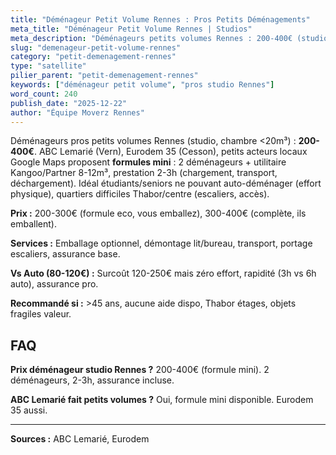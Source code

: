 ```yaml
---
title: "Déménageur Petit Volume Rennes : Pros Petits Déménagements"
meta_title: "Déménageur Petit Volume Rennes | Studios"
meta_description: "Déménageurs petits volumes Rennes : 200-400€ (studio <20m³). ABC Lemarié, Eurodem, acteurs locaux. Formule mini 2 déménageurs + utilitaire 2-3h."
slug: "demenageur-petit-volume-rennes"
category: "petit-demenagement-rennes"
type: "satellite"
pilier_parent: "petit-demenagement-rennes"
keywords: ["déménageur petit volume", "pros studio Rennes"]
word_count: 240
publish_date: "2025-12-22"
author: "Équipe Moverz Rennes"
---
```


Déménageurs pros petits volumes Rennes (studio, chambre <20m³) : **200-400€**. ABC Lemarié (Vern), Eurodem 35 (Cesson), petits acteurs locaux Google Maps proposent **formules mini** : 2 déménageurs + utilitaire Kangoo/Partner 8-12m³, prestation 2-3h (chargement, transport, déchargement). Idéal étudiants/seniors ne pouvant auto-déménager (effort physique), quartiers difficiles Thabor/centre (escaliers, accès).

**Prix :** 200-300€ (formule eco, vous emballez), 300-400€ (complète, ils emballent).

**Services :** Emballage optionnel, démontage lit/bureau, transport, portage escaliers, assurance base.

**Vs Auto (80-120€) :** Surcoût 120-250€ mais zéro effort, rapidité (3h vs 6h auto), assurance pro.

**Recommandé si :** >45 ans, aucune aide dispo, Thabor étages, objets fragiles valeur.

## FAQ

**Prix déménageur studio Rennes ?**
200-400€ (formule mini). 2 déménageurs, 2-3h, assurance incluse.

**ABC Lemarié fait petits volumes ?**
Oui, formule mini disponible. Eurodem 35 aussi.

---
**Sources :** ABC Lemarié, Eurodem


